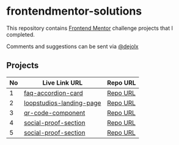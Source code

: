 # frontendmentor-solutions

This repository contains [Frontend Mentor](https://www.frontendmentor.io/challenges) challenge projects that I completed.

Comments and suggestions can be sent via [@dejolx](https://twitter.com/dejolx)

## Projects

No    | Live Link URL                                                                                                | Repo URL                                                                                                      |
----  | ------------------------------------------------------------------------------------------------------------ | --------------------------------------------------------------------------------------------------------------|
1     | [faq-accordion-card](https://adejolx.github.io/frontendmentor-solutions/faq-accordion-card/)                 | [Repo URL](https://github.com/adejolx/frontendmentor-solutions/tree/main/faq-accordion-card)                  |
2     | [loopstudios-landing-page](https://adejolx.github.io/frontendmentor-solutions/loopstudios-landing-page/)     | [Repo URL](https://github.com/adejolx/frontendmentor-solutions/tree/main/loopstudios-landing-page)            |
3     | [qr-code-component](https://adejolx.github.io/frontendmentor-solutions/qr-code-component/)                   | [Repo URL](https://github.com/adejolx/frontendmentor-solutions/tree/main/qr-code-component)                   |
4     | [social-proof-section](https://adejolx.github.io/frontendmentor-solutions/social-proof-section/)             | [Repo URL](https://github.com/adejolx/frontendmentor-solutions/tree/main/social-proof-section)                |
5     | [social-proof-section](https://adejolx.github.io/frontendmentor-solutions/sunnyside-landing-page/)           | [Repo URL](https://github.com/adejolx/frontendmentor-solutions/tree/main/sunnyside-landing-page)              |
